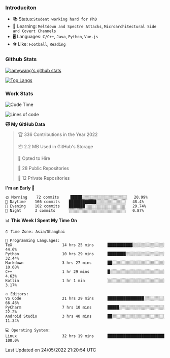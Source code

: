 ### Introduciton

- 📚 Status:`Student working hard for PhD`
- 🔎 Learning: `Meltdown and Spectre Attacks`, `Microarchitectural Side and Covert Channels`
- 🖥️ Languages: `C/C++`, `Java`, `Python`, `Vue.js`
- ⚽ Like: `Football`, `Reading`

### Github Stats

[![iamywang's github stats](https://github-readme-stats.vercel.app/api?username=iamywang&count_private=true&show_icons=true)]()

[![Top Langs](https://github-readme-stats.vercel.app/api/top-langs/?username=iamywang&layout=compact)]()

### Work Stats

<!--START_SECTION:waka-->
![Code Time](http://img.shields.io/badge/Code%20Time-355%20hrs%2059%20mins-blue)

![Lines of code](https://img.shields.io/badge/From%20Hello%20World%20I%27ve%20Written--40%20Thousand%20lines%20of%20code-blue)

**🐱 My GitHub Data** 

> 🏆 336 Contributions in the Year 2022
 > 
> 📦 2.2 MB Used in GitHub's Storage 
 > 
> 💼 Opted to Hire
 > 
> 📜 28 Public Repositories 
 > 
> 🔑 12 Private Repositories  
 > 
**I'm an Early 🐤** 

```text
🌞 Morning    72 commits     █████░░░░░░░░░░░░░░░░░░░░   20.99% 
🌆 Daytime    166 commits    ████████████░░░░░░░░░░░░░   48.4% 
🌃 Evening    102 commits    ███████░░░░░░░░░░░░░░░░░░   29.74% 
🌙 Night      3 commits      ░░░░░░░░░░░░░░░░░░░░░░░░░   0.87%

```


📊 **This Week I Spent My Time On** 

```text
⌚︎ Time Zone: Asia/Shanghai

💬 Programming Languages: 
TeX                      14 hrs 25 mins      ███████████░░░░░░░░░░░░░░   44.6% 
Python                   10 hrs 29 mins      ████████░░░░░░░░░░░░░░░░░   32.44% 
Markdown                 3 hrs 27 mins       ██░░░░░░░░░░░░░░░░░░░░░░░   10.68% 
C++                      1 hr 29 mins        █░░░░░░░░░░░░░░░░░░░░░░░░   4.63% 
Kotlin                   1 hr 1 min          ░░░░░░░░░░░░░░░░░░░░░░░░░   3.17%

🔥 Editors: 
VS Code                  21 hrs 29 mins      ████████████████░░░░░░░░░   66.46% 
PyCharm                  7 hrs 10 mins       █████░░░░░░░░░░░░░░░░░░░░   22.2% 
Android Studio           3 hrs 40 mins       ██░░░░░░░░░░░░░░░░░░░░░░░   11.34%

💻 Operating System: 
Linux                    32 hrs 19 mins      █████████████████████████   100.0%

```


 Last Updated on 24/05/2022 21:20:54 UTC
<!--END_SECTION:waka-->

